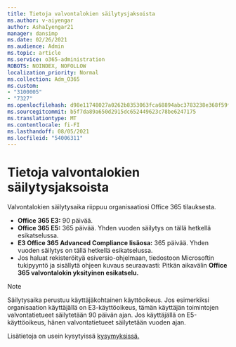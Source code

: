 ```yaml
---
title: Tietoja valvontalokien säilytysjaksoista
ms.author: v-aiyengar
author: AshaIyengar21
manager: dansimp
ms.date: 02/26/2021
ms.audience: Admin
ms.topic: article
ms.service: o365-administration
ROBOTS: NOINDEX, NOFOLLOW
localization_priority: Normal
ms.collection: Adm_O365
ms.custom:
- "3100005"
- "7327"
ms.openlocfilehash: d98e11748027a0262b8353063fca68894abc3783238e368f59f7457ea2ba0a8f
ms.sourcegitcommit: b5f7da89a650d2915dc652449623c78be6247175
ms.translationtype: MT
ms.contentlocale: fi-FI
ms.lasthandoff: 08/05/2021
ms.locfileid: "54006311"
---
```

# <a name="about-audit-logs-retention-periods"></a>Tietoja valvontalokien säilytysjaksoista

Valvontalokien säilytysaika riippuu organisaatiosi Office 365 tilauksesta.

- **Office 365 E3:** 90 päivää.
- **Office 365 E5:** 365 päivää. Yhden vuoden säilytys on tällä hetkellä esikatselussa.
- **E3 Office 365 Advanced Compliance lisäosa:** 365 päivää. Yhden vuoden säilytys on tällä hetkellä esikatselussa.
- Jos haluat rekisteröityä esiversio-ohjelmaan, tiedostoon Microsoftin tukipyyntö ja sisällytä ohjeen kuvaus seuraavasti: Pitkän aikavälin **Office 365 valvontalokin yksityinen esikatselu.**
> [!NOTE]
> Säilytysaika perustuu käyttäjäkohtainen käyttöoikeus. Jos esimerkiksi organisaation käyttäjällä on E3-käyttöoikeus, tämän käyttäjän toimintojen valvontatietueet säilytetään 90 päivän ajan. Jos käyttäjällä on E5-käyttöoikeus, hänen valvontatietueet säilytetään vuoden ajan.

Lisätietoja on usein kysytyissä [kysymyksissä.](https://go.microsoft.com/fwlink/?linkid=2115336)